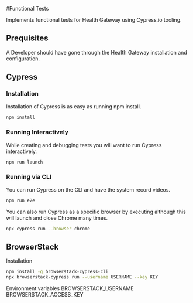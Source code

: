 #Functional Tests

Implements functional tests for Health Gateway using Cypress.io tooling.

## Prequisites

A Developer should have gone through the Health Gateway installation and configuration.

## Cypress

### Installation

Installation of Cypress is as easy as running npm install.

```bash
npm install
```

### Running Interactively

While creating and debugging tests you will want to run Cypress interactively.  

```bash
npm run launch
```

### Running via CLI

You can run Cypress on the CLI and have the system record videos.

```bash
npm run e2e
```

You can also run Cypress as a specific browser by executing although this will launch and close Chrome many times. 

```bash
npx cypress run --browser chrome
```

## BrowserStack

Installation

```bash
npm install -g browserstack-cypress-cli
npx browserstack-cypress run --username USERNAME --key KEY
```

Environment variables
BROWSERSTACK_USERNAME
BROWSERSTACK_ACCESS_KEY


